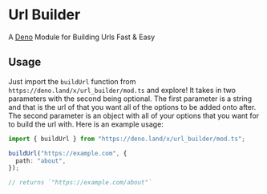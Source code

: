 # Url Builder

A [Deno](https://github.com/denoland) Module for Building Urls Fast & Easy

## Usage

Just import the `buildUrl` function from `https://deno.land/x/url_builder/mod.ts` and explore! It takes in two parameters with the second being optional. The first parameter is a string and that is the url of that you want all of the options to be added onto after. The second parameter is an object with all of your options that you want for to build the url with. Here is an example usage:

```ts
import { buildUrl } from "https://deno.land/x/url_builder/mod.ts";

buildUrl("https://example.com", {
  path: "about",
});

// returns `"https://example.com/about"`
```
